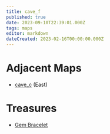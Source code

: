 ```yaml
---
title: cave_f
published: true
date: 2023-09-10T22:39:01.000Z
tags: maps
editor: markdown
dateCreated: 2023-02-16T00:00:00.000Z
---
```



# Adjacent Maps
 * [cave_c](/maps/cave_c) (East)

# Treasures
 * [Gem Bracelet](/items/gem-bracelet)
